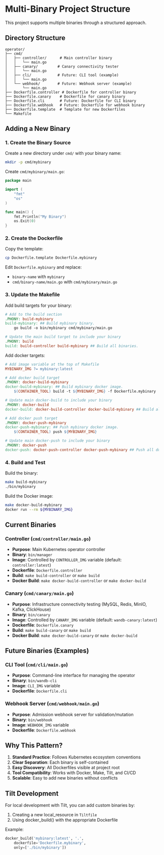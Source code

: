 # Multi-Binary Project Structure

This project supports multiple binaries through a structured approach.

## Directory Structure

```
operator/
├── cmd/
│   ├── controller/      # Main controller binary
│   │   └── main.go
│   ├── canary/         # Canary connectivity tester
│   │   └── main.go
│   ├── cli/            # Future: CLI tool (example)
│   │   └── main.go
│   └── webhook/        # Future: Webhook server (example)
│       └── main.go
├── Dockerfile.controller # Dockerfile for controller binary
├── Dockerfile.canary    # Dockerfile for canary binary
├── Dockerfile.cli       # Future: Dockerfile for CLI binary
├── Dockerfile.webhook   # Future: Dockerfile for webhook binary
├── Dockerfile.template  # Template for new Dockerfiles
└── Makefile
```

## Adding a New Binary

### 1. Create the Binary Source

Create a new directory under `cmd/` with your binary name:

```bash
mkdir -p cmd/mybinary
```

Create `cmd/mybinary/main.go`:

```go
package main

import (
    "fmt"
    "os"
)

func main() {
    fmt.Println("My Binary")
    os.Exit(0)
}
```

### 2. Create the Dockerfile

Copy the template:

```bash
cp Dockerfile.template Dockerfile.mybinary
```

Edit `Dockerfile.mybinary` and replace:
- `binary-name` with `mybinary`
- `cmd/binary-name/main.go` with `cmd/mybinary/main.go`

### 3. Update the Makefile

Add build targets for your binary:

```makefile
# Add to the build section
.PHONY: build-mybinary
build-mybinary: ## Build mybinary binary.
	go build -o bin/mybinary cmd/mybinary/main.go

# Update the main build target to include your binary
.PHONY: build
build: build-controller build-mybinary ## Build all binaries.
```

Add docker targets:

```makefile
# Add image variable at the top of Makefile
MYBINARY_IMG ?= mybinary:latest

# Add docker build target
.PHONY: docker-build-mybinary
docker-build-mybinary: ## Build mybinary docker image.
	$(CONTAINER_TOOL) build -t ${MYBINARY_IMG} -f Dockerfile.mybinary .

# Update main docker-build to include your binary
.PHONY: docker-build
docker-build: docker-build-controller docker-build-mybinary ## Build all docker images.

# Add docker push target
.PHONY: docker-push-mybinary
docker-push-mybinary: ## Push mybinary docker image.
	$(CONTAINER_TOOL) push ${MYBINARY_IMG}

# Update main docker-push to include your binary
.PHONY: docker-push
docker-push: docker-push-controller docker-push-mybinary ## Push all docker images.
```

### 4. Build and Test

Build the binary:
```bash
make build-mybinary
./bin/mybinary
```

Build the Docker image:
```bash
make docker-build-mybinary
docker run --rm ${MYBINARY_IMG}
```

## Current Binaries

### Controller (`cmd/controller/main.go`)
- **Purpose**: Main Kubernetes operator controller
- **Binary**: `bin/manager`
- **Image**: Controlled by `CONTROLLER_IMG` variable (default: `controller:latest`)
- **Dockerfile**: `Dockerfile.controller`
- **Build**: `make build-controller` or `make build`
- **Docker Build**: `make docker-build-controller` or `make docker-build`

### Canary (`cmd/canary/main.go`)
- **Purpose**: Infrastructure connectivity testing (MySQL, Redis, MinIO, Kafka, ClickHouse)
- **Binary**: `bin/canary`
- **Image**: Controlled by `CANARY_IMG` variable (default: `wandb-canary:latest`)
- **Dockerfile**: `Dockerfile.canary`
- **Build**: `make build-canary` or `make build`
- **Docker Build**: `make docker-build-canary` or `make docker-build`

## Future Binaries (Examples)

### CLI Tool (`cmd/cli/main.go`)
- **Purpose**: Command-line interface for managing the operator
- **Binary**: `bin/wandb-cli`
- **Image**: `CLI_IMG` variable
- **Dockerfile**: `Dockerfile.cli`

### Webhook Server (`cmd/webhook/main.go`)
- **Purpose**: Admission webhook server for validation/mutation
- **Binary**: `bin/webhook`
- **Image**: `WEBHOOK_IMG` variable
- **Dockerfile**: `Dockerfile.webhook`

## Why This Pattern?

1. **Standard Practice**: Follows Kubernetes ecosystem conventions
2. **Clear Separation**: Each binary is self-contained
3. **Easy Discovery**: All Dockerfiles visible at project root
4. **Tool Compatibility**: Works with Docker, Make, Tilt, and CI/CD
5. **Scalable**: Easy to add new binaries without conflicts

## Tilt Development

For local development with Tilt, you can add custom binaries by:

1. Creating a new local_resource in `Tiltfile`
2. Using docker_build() with the appropriate Dockerfile

Example:
```python
docker_build('mybinary:latest', '.',
    dockerfile='Dockerfile.mybinary',
    only=['./bin/mybinary'])
```
